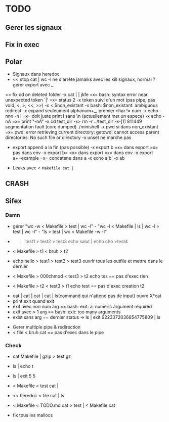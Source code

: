 # TODO

## Gerer les signaux

## Fix in exec

## Polar
- Signaux dans heredoc
- << stop cat | wc -l
ne s'arrête jamaiks avec les kill signaux, normal ?
gerer export avec _

== fix cd on deleted folder
-x cat | | jkfe
=x= bash: syntax error near unexpected token `|'
=x= status 2
-x token suivi d'un mot (pas pipe, pas void, <, >, <<, >>)
-x < $non_existant
-x bash: $non_existant: ambiguous redirect
-x expand seuleument alphanum+_, premier char != num
-x echo -nnn -n i
=x= doit juste print i sans \n (actuellement met un espece)
-x echo -nA
=x= print "-nA"
-x cd test_dir
-x> rm -r ../test_dir 
-x-[1]    811449 segmentation fault (core dumped)  ./minishell
-x pwd si dans non_existant
=x= pwd: error retrieving current directory: getcwd: cannot access parent directories: No such file or directory
-x unset ne marche pas
- export append a la fin (pas possible)
-x export b
=x= dans export
=x= pas dans env
-x export b=
=x= dans export
=x= dans env
-x export a+=example
=x= concatene dans a
-x echo a'b'
-x ab

- Leaks avec `< Makefile cat |`

## CRASH

## Sifex 


### Damn
- gérer "wc -w < Makefile > test | wc -l" - "wc -l < Makefile | ls | wc -l > test | wc -l" - "ls > test | wc < Makefile -w -l"
- > test1 > test2 > test3 echo salut | echo cho >test4
- < Makefile > t1 < bruh > t2

- echo hello > test1 > test2 > test3
ouvrir tous les outfile et mettre dans le dernier
- < Makefile > 000chmod < test3 > t2 echo tes
== pas d'exec
rien
- < Makefile > t2 < test3 > t1 echo test
== pas d'exec
creation t2

+ cat | cat | cat | cat | ls(command qui n'attend pas de input)
ouvre X*cat
+ print exit quand exit
+ exit avec non num arg
== bash: exit: a: numeric argument required
+ exit avec > 1 arg
== bash: exit: too many arguments
+ exist sans arg
== dernier status
-> ls | exit 9223372036854775809 | ls

- Gerer multiple pipe & redirection
- < file < bruh cat
== pas d'exec dans le pipe

### Check
- cat Makefile | gzip > test.gz
- ls | echo t
- ls | exit 5 5
- < Makefile < test cat |
- << heredoc < file cat | ls

- < Makefile < TODO.md cat > test | < Makefile cat
- fix tous les mallocs